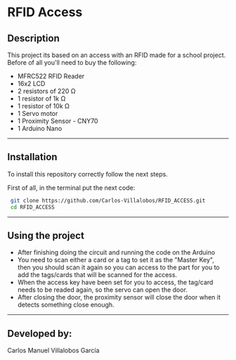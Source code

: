 # RFID Access
## Description
This project its based on an access with an RFID made for a school project. Before of all you'll need to buy the following:
- MFRC522 RFID Reader
- 16x2 LCD
- 2 resistors of 220 Ω
- 1 resistor of 1k Ω
- 1 resistor of 10k Ω
- 1 Servo motor
- 1 Proximity Sensor - CNY70
- 1 Arduino Nano

---

## Installation
To install this repository correctly follow the next steps.

First of all, in the terminal put the next code:

```sh
 git clone https://github.com/Carlos-Villalobos/RFID_ACCESS.git
 cd RFID_ACCESS
```
---
## Using the project
- After finishing doing the circuit and running the code on the Arduino
- You need to scan either a card or a tag to set it as the "Master Key", then you should scan it again so you can access to the part for you to add the tags/cards that will be scanned for the access.
- When the access key have been set for you to access, the tag/card needs to be readed again, so the servo can open the door.
- After closing the door, the proximity sensor will close the door when it detects something close enough.

---

## Developed by:
 Carlos Manuel Villalobos García
